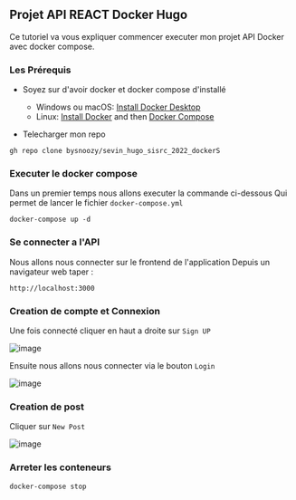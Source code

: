 ## Projet API REACT Docker Hugo 

Ce tutoriel va vous expliquer commencer executer mon projet API Docker avec docker compose.

### Les Prérequis

- Soyez sur d'avoir docker et docker compose d'installé
  - Windows ou macOS:
    [Install Docker Desktop](https://www.docker.com/get-started)
  - Linux: [Install Docker](https://www.docker.com/get-started) and then
    [Docker Compose](https://github.com/docker/compose)
    
 - Telecharger mon repo
 
 ```console
gh repo clone bysnoozy/sevin_hugo_sisrc_2022_dockerS
```
   
### Executer le docker compose

Dans un premier temps nous allons executer la commande ci-dessous 
Qui permet de lancer le fichier `docker-compose.yml`

```console
docker-compose up -d
```
### Se connecter a l'API

Nous allons nous connecter sur le frontend de l'application
Depuis un navigateur web taper :


```console
http://localhost:3000
```
### Creation de compte et Connexion

Une fois connecté cliquer en haut a droite sur `Sign UP`

![image](https://user-images.githubusercontent.com/31020571/152686770-3b0d43cf-532f-4faa-9fdf-85b784608fac.png)

Ensuite nous allons nous connecter via le bouton `Login`

![image](https://user-images.githubusercontent.com/31020571/152686818-293975a7-639a-4917-bf69-07d57091969e.png)

### Creation de post

Cliquer sur `New Post`

![image](https://user-images.githubusercontent.com/31020571/152686977-925a7ab1-7774-44e9-840a-0666be5099a9.png)

### Arreter les conteneurs

```console
docker-compose stop
```
